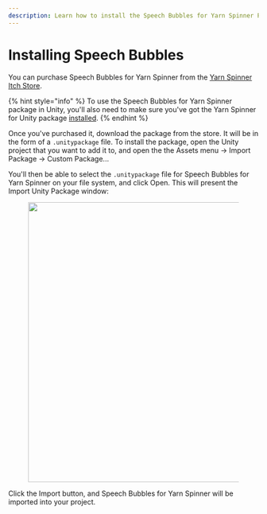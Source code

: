 ```yaml
---
description: Learn how to install the Speech Bubbles for Yarn Spinner Package.
---
```


# Installing Speech Bubbles

You can purchase Speech Bubbles for Yarn Spinner from the [Yarn Spinner Itch Store](https://yarnspinnertool.itch.io).

{% hint style="info" %}
To use the Speech Bubbles for Yarn Spinner package in Unity, you'll also need to make sure you've got the Yarn Spinner for Unity package [installed](../../yarn-spinner-for-unity/yarn-spinner-for-unity/installation-and-setup.md). &#x20;
{% endhint %}

Once you've purchased it, download the package from the store. It will be in the form of a `.unitypackage` file. To install the package, open the Unity project that you want to add it to, and open the the Assets menu -> Import Package -> Custom Package...&#x20;

You'll then be able to select the `.unitypackage` file for Speech Bubbles for Yarn Spinner on your file system, and click Open. This will present the Import Unity Package window:

<figure><img src="../../.gitbook/assets/Screenshot 2023-11-22 at 3.09.08 pm.png" alt="" width="563"><figcaption></figcaption></figure>

Click the Import button, and Speech Bubbles for Yarn Spinner will be imported into your project.
